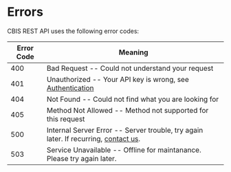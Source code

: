 # Errors

CBIS REST API uses the following error codes:

Error Code | Meaning
---------- | -------
400 | Bad Request -- Could not understand your request
401 | Unauthorized -- Your API key is wrong, see <a href="https://visit.github.io/api-doc/#authentication">Authentication</a>
404 | Not Found -- Could not find what you are looking for
405 | Method Not Allowed -- Method not supported for this request
500 | Internal Server Error -- Server trouble, try again later. If recurring, <a href="https://help.citybreak.com/">contact us</a>.
503 | Service Unavailable -- Offline for maintanance. Please try again later.
